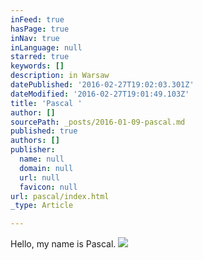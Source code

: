 ```yaml
---
inFeed: true
hasPage: true
inNav: true
inLanguage: null
starred: true
keywords: []
description: in Warsaw
datePublished: '2016-02-27T19:02:03.301Z'
dateModified: '2016-02-27T19:01:49.103Z'
title: 'Pascal '
author: []
sourcePath: _posts/2016-01-09-pascal.md
published: true
authors: []
publisher:
  name: null
  domain: null
  url: null
  favicon: null
url: pascal/index.html
_type: Article

---
```

Hello, my name is Pascal.
![](https://the-grid-user-content.s3-us-west-2.amazonaws.com/9bf4ffb5-6b02-4f57-88b4-c05eac2c242e.JPG)